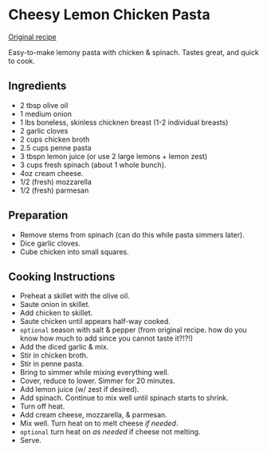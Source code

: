 # Cheesy Lemon Chicken Pasta
[Original recipe](https://youtu.be/M61viP3prdQ?t=7)

Easy-to-make lemony pasta with chicken & spinach. Tastes great, and quick to cook.

## Ingredients

* 2 tbsp olive oil
* 1 medium onion
* 1 lbs boneless, skinless chicknen breast (1-2 individual breasts)
* 2 garlic cloves
* 2 cups chicken broth
* 2.5 cups penne pasta
* 3 tbspn lemon juice (or use 2 large lemons + lemon zest)
* 3 cups fresh spinach (about 1 whole bunch).
* 4oz cream cheese.
* 1/2 (fresh) mozzarella
* 1/2 (fresh) parmesan

## Preparation

* Remove stems from spinach (can do this while pasta simmers later).
* Dice garlic cloves.
* Cube chicken into small squares.

## Cooking Instructions

* Preheat a skillet with the olive oil.
* Saute onion in skillet.
* Add chicken to skillet.
* Saute chicken until appears half-way cooked.
* `optional` season with salt & pepper (from original recipe. how do you know how much to add since you cannot taste it?!?!)
* Add the diced garlic & mix.
* Stir in chicken broth.
* Stir in penne pasta.
* Bring to simmer while mixing everything well.
* Cover, reduce to lower. Simmer for 20 minutes.
* Add lemon juice (w/ zest if desired).
* Add spinach. Continue to mix well until spinach starts to shrink.
* Turn off heat.
* Add cream cheese, mozzarella, & parmesan.
* Mix well. Turn heat on to melt cheese *if needed*.
* `optional` turn heat on *as needed* if cheese not melting.
* Serve.
